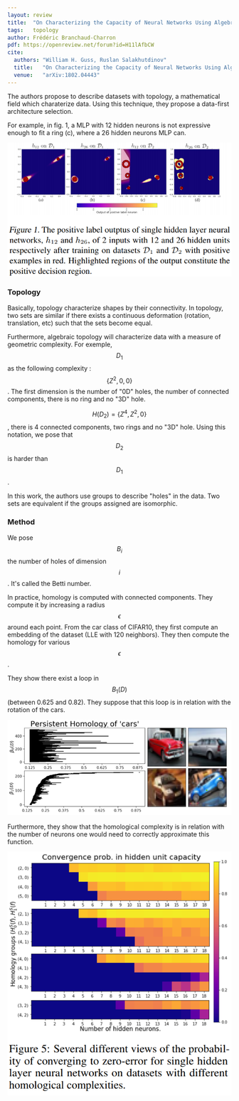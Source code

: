 ```yaml
---
layout: review
title:  "On Characterizing the Capacity of Neural Networks Using Algebraic Topology"
tags:   topology
author: Frédéric Branchaud-Charron
pdf: https://openreview.net/forum?id=H11lAfbCW
cite:
  authors: "William H. Guss, Ruslan Salakhutdinov"
  title:   "On Characterizing the Capacity of Neural Networks Using Algebraic Topology"
  venue:   "arXiv:1802.04443"
---
```


The authors propose to describe datasets with topology, a mathematical field which charaterize data. Using this technique, they propose a data-first architecture selection.


For example, in fig. 1, a MLP with 12 hidden neurons is not expressive enough to fit a ring (c), where a 26 hidden neurons MLP can.

![](/machine-learning/images/topology/fig1.png)

### Topology

Basically, topology characterize shapes by their connectivity. In topology, two sets are similar if there exists a continuous deformation (rotation, translation, etc) such that the sets become equal.

Furthermore, algebraic topology will characterize data with a measure of geometric complexity.
For exemple, $$D_1$$ as the following complexity : $$\{Z^2, 0 , 0\}$$. The first dimension is the number of "0D" holes, the number of connected components, there is no ring and no "3D" hole.

$$H(D_2) = \{Z^4, Z^2, 0\}$$, there is 4 connected components, two rings and no "3D" hole. Using this notation, we pose that $$D_2$$ is harder than $$D_1$$.


In this work, the authors use groups to describe "holes" in the data. Two sets are equivalent if the groups assigned are isomorphic.


### Method

We pose $$B_i$$ the number of holes of dimension $$i$$. It's called the Betti number.

In practice, homology is computed with connected components. They compute it by increasing a radius $$\epsilon$$ around each point.
From the car class of CIFAR10, they first compute an embedding of the dataset (LLE with 120 neighbors). They then compute the homology for various $$\epsilon$$.

They show there exist a loop in $$B_1(D)$$ (between 0.625 and 0.82). They suppose that this loop is in relation with the rotation of the cars.

 ![](/machine-learning/images/topology/fig8.png)


 Furthermore, they show that the homological complexity is in relation with the number of neurons one would need to correctly approximate this function.

![](/machine-learning/images/topology/fig5.png)
